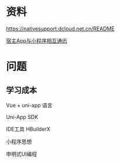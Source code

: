 # 资料

https://nativesupport.dcloud.net.cn/README

[宿主App与小程序相互通讯](https://nativesupport.dcloud.net.cn/UniMPDocs/Sample/event?id=宿主app与小程序相互通讯)





# 问题

## 学习成本

Vue + uni-app 语言

Uni-App SDK

IDE工具 HBuilderX

小程序思想

申明式UI编程







